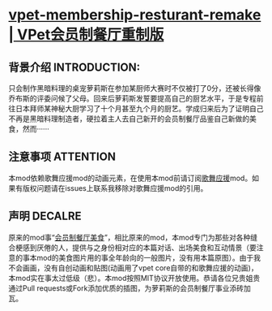# [vpet-membership-resturant-remake | VPet会员制餐厅重制版](https://steamcommunity.com/sharedfiles/filedetails/?id=3026580319)
## 背景介绍 INTRODUCTION:
只会制作黑暗料理的桌宠萝莉斯在参加某厨师大赛时不仅被打了0分，还被长得像乔布斯的评委问候了父母。回来后萝莉斯发誓要提高自己的厨艺水平，于是专程前往日本拜师某神秘大厨学习了十个月甚至九个月的厨艺。学成归来后为了证明自己不再是黑暗料理制造者，硬拉着主人去自己新开的会员制餐厅品鉴自己新做的美食，然而······
## 注意事项 ATTENTION
本mod依赖歌舞应援mod的动画元素，在使用本mod前请订阅[歌舞应援](https://steamcommunity.com/sharedfiles/filedetails/?id=3023632682)mod。如果有版权问题请在issues上联系我移除对歌舞应援mod的引用。
## 声明 DECALRE
原来的mod事“[会员制餐厅美食](https://steamcommunity.com/sharedfiles/filedetails/?id=3021204127)”，相比原来的mod，本mod专门为那些对各种缝合梗感到厌倦的人，提供与之身份相对应的本篇对话、出场美食和互动情景（要注意的事本mod的美食图片用的事全年龄向的一般图片，没有用本篇原图）。由于我不会画画，没有自创动画和贴图(动画用了vpet core自带的和歌舞应援的动画)，本mod实在事太过低级（悲）。本mod按照MIT协议开放使用。恭请各位兄贵姐贵通过Pull requests或Fork添加优质的插图，为萝莉斯的会员制餐厅事业添砖加瓦。
